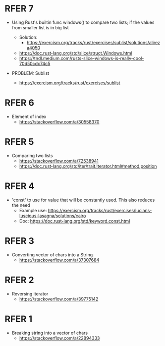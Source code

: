 # RFER 7
- Using Rust's builtin func windows() to compare two lists; if the  values from smaller list is in big list
    - Solution:
        - https://exercism.org/tracks/rust/exercises/sublist/solutions/alireza4050
    - https://doc.rust-lang.org/std/slice/struct.Windows.html
    - https://tndl.medium.com/rusts-slice-windows-is-really-cool-70d50cdc74c5

- PROBLEM: Sublist
    - https://exercism.org/tracks/rust/exercises/sublist

# RFER 6
- Element of index
    - https://stackoverflow.com/a/30558370

# RFER 5
- Comparing two lists
    - https://stackoverflow.com/a/72538941
    - https://doc.rust-lang.org/std/iter/trait.Iterator.html#method.position

# RFER 4
- 'const' to use for value that will be constantly used. This also reduces the need 
    - Example use: https://exercism.org/tracks/rust/exercises/lucians-luscious-lasagna/solutions/cairo
    - Doc: https://doc.rust-lang.org/std/keyword.const.html

# RFER 3
- Converting vector of chars into a String
    - https://stackoverflow.com/a/37307684

# RFER 2
- Reversing iterator
    - https://stackoverflow.com/a/39775142

# RFER 1
- Breaking string into a vector of chars
    - https://stackoverflow.com/a/22894333